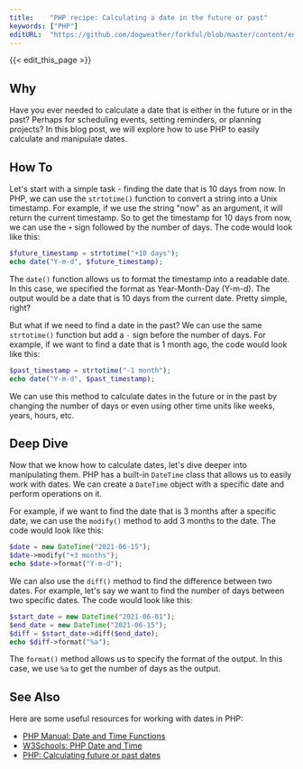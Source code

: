 ```yaml
---
title:    "PHP recipe: Calculating a date in the future or past"
keywords: ["PHP"]
editURL:  "https://github.com/dogweather/forkful/blob/master/content/en/php/calculating-a-date-in-the-future-or-past.md"
---
```


{{< edit_this_page >}}

## Why
Have you ever needed to calculate a date that is either in the future or in the past? Perhaps for scheduling events, setting reminders, or planning projects? In this blog post, we will explore how to use PHP to easily calculate and manipulate dates.

## How To
Let's start with a simple task - finding the date that is 10 days from now. In PHP, we can use the `strtotime()` function to convert a string into a Unix timestamp. For example, if we use the string "now" as an argument, it will return the current timestamp. So to get the timestamp for 10 days from now, we can use the `+` sign followed by the number of days. The code would look like this:

```PHP
$future_timestamp = strtotime("+10 days");
echo date("Y-m-d", $future_timestamp);
```

The `date()` function allows us to format the timestamp into a readable date. In this case, we specified the format as Year-Month-Day (Y-m-d). The output would be a date that is 10 days from the current date. Pretty simple, right?

But what if we need to find a date in the past? We can use the same `strtotime()` function but add a `-` sign before the number of days. For example, if we want to find a date that is 1 month ago, the code would look like this:

```PHP
$past_timestamp = strtotime("-1 month");
echo date("Y-m-d", $past_timestamp);
```

We can use this method to calculate dates in the future or in the past by changing the number of days or even using other time units like weeks, years, hours, etc.

## Deep Dive
Now that we know how to calculate dates, let's dive deeper into manipulating them. PHP has a built-in `DateTime` class that allows us to easily work with dates. We can create a `DateTime` object with a specific date and perform operations on it.

For example, if we want to find the date that is 3 months after a specific date, we can use the `modify()` method to add 3 months to the date. The code would look like this:

```PHP
$date = new DateTime("2021-06-15");
$date->modify("+3 months");
echo $date->format("Y-m-d");
```

We can also use the `diff()` method to find the difference between two dates. For example, let's say we want to find the number of days between two specific dates. The code would look like this:

```PHP
$start_date = new DateTime("2021-06-01");
$end_date = new DateTime("2021-06-15");
$diff = $start_date->diff($end_date);
echo $diff->format("%a");
```

The `format()` method allows us to specify the format of the output. In this case, we use `%a` to get the number of days as the output.

## See Also
Here are some useful resources for working with dates in PHP:

- [PHP Manual: Date and Time Functions](https://www.php.net/manual/en/book.datetime.php)
- [W3Schools: PHP Date and Time](https://www.w3schools.com/php/php_date.asp)
- [PHP: Calculating future or past dates](https://www.php.net/manual/en/datetime.modify.php)